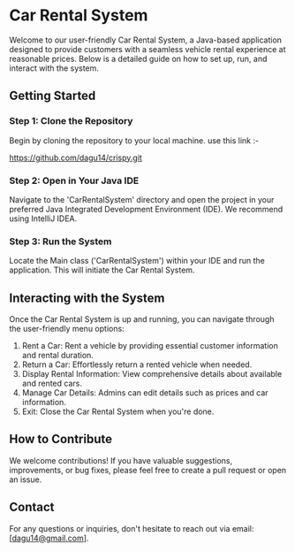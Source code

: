 # Car Rental System

Welcome to our user-friendly Car Rental System, a Java-based application designed to provide customers with a seamless vehicle rental experience at reasonable prices. Below is a detailed guide on how to set up, run, and interact with the system.

## Getting Started

### Step 1: Clone the Repository

Begin by cloning the repository to your local machine. use this link :-

https://github.com/dagu14/crispy.git

### Step 2: Open in Your Java IDE

Navigate to the 'CarRentalSystem' directory and open the project in your preferred Java Integrated Development Environment (IDE). We recommend using IntelliJ IDEA.

### Step 3: Run the System

Locate the Main class ('CarRentalSystem') within your IDE and run the application. This will initiate the Car Rental System.

## Interacting with the System

Once the Car Rental System is up and running, you can navigate through the user-friendly menu options:

1. Rent a Car: Rent a vehicle by providing essential customer information and rental duration.
2. Return a Car: Effortlessly return a rented vehicle when needed.
3. Display Rental Information: View comprehensive details about available and rented cars.
4. Manage Car Details: Admins can edit details such as prices and car information.
5. Exit: Close the Car Rental System when you're done.

## How to Contribute

We welcome contributions! If you have valuable suggestions, improvements, or bug fixes, please feel free to create a pull request or open an issue.

## Contact

For any questions or inquiries, don't hesitate to reach out via email: [dagu14@gmail.com].
